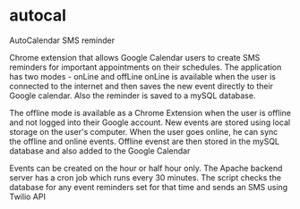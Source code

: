 # autocal
AutoCalendar SMS reminder

Chrome extension that allows Google Calendar users to create SMS reminders for important appointments on their schedules.
The application has two modes - onLine and offLine
onLine is available when the user is connected to the internet and then saves the new event directly to their Google calendar.
Also the reminder is saved to a mySQL database.

The offline mode is available as a Chrome Extension when the user is offline and not logged into their Google account.
New events are stored using local storage on the user's computer.
When the user goes online, he can sync the offline and online events. Offline evenst are then stored in the mySQL database and also added to the Google Calendar

Events can be created on the hour or half hour only. The Apache backend server has a cron job which runs every 30 minutes. The script checks the database for any event reminders
set for that time and sends an SMS using Twilio API
